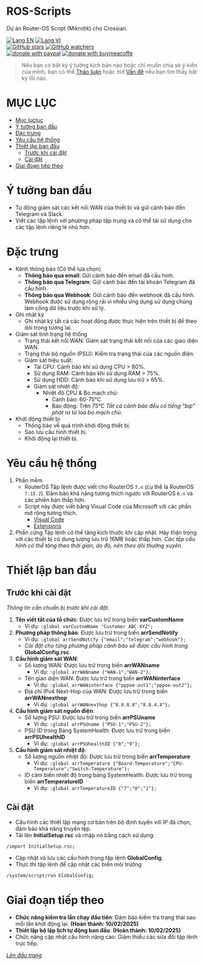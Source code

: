 # ROS-Scripts
Dự án Router-OS Script (Mikrotik) cho Crossian.

[![Lang EN](https://img.shields.io/badge/lang-en-yellow)](https://github.com/quachdoduy/ROS-Scripts/blob/main/README.md)
[![Lang VI](https://img.shields.io/badge/lang-vi-green)](https://github.com/quachdoduy/Mikrotik-RouterOS-Script/blob/main/README.vi.md)<br/>
[![GitHub stars](https://img.shields.io/github/stars/quachdoduy/ROS-Scripts?logo=GitHub&style=flat&color=red)](https://github.com/quachdoduy/ROS-Scripts/stargazers)
[![GitHub watchers](https://img.shields.io/github/watchers/quachdoduy/ROS-Scripts?logo=GitHub&style=flat&color=blue)](https://github.com/quachdoduy/ROS-Scripts/watchers)<br/>
[![donate with paypal](https://img.shields.io/badge/Like_it%3F-Donate!-green?logo=githubsponsors&logoColor=orange&style=flat)](https://paypal.me/quachdoduy)
[![donate with buymeacoffe](https://img.shields.io/badge/Like_it%3F-Donate!-blue?logo=githubsponsors&logoColor=orange&style=flat)](https://buymeacoffee.com/quachdoduy)

>Nếu bạn có bất kỳ ý tưởng kịch bản nào hoặc chỉ muốn chia sẻ ý kiến ​​của mình, bạn có thể [Thảo luận](https://github.com/quachdoduy/ROS-Scripts/discussions/) hoặc mở [Vấn đề](https://github.com/quachdoduy/ROS-Scripts/issues) nếu bạn tìm thấy bất kỳ lỗi nào.

# MỤC LỤC
- [Mục lụclục](#mục-lục)
- [Ý tưởng ban đầu](#ý-tưởng-ban-đầu)
- [Đặc trưng](#đặc-trưng)
- [Yêu cầu hệ thống](#yêu-cầu-hệ-thống)
- [Thiết lập ban đầu](#thiết-lập-ban-đầu)
    - [Trước khi cài đặt](#trước-khi-cài-đặt)
    - [Cài đặt](#cài-đặt)
- [Giai đoạn tiếp theo](#giai-đoạn-tiếp-theo)

# Ý tưởng ban đầu
- Tự động giám sát các kết nối WAN của thiết bị và gửi cảnh báo đến Telegram và Slack.
- Viết các tập lệnh với phương pháp tập trung và có thể tái sử dụng cho các tập lệnh riêng lẻ nhỏ hơn.

# Đặc trưng
- Kênh thông báo (Có thể lựa chọn)
    - **Thông báo qua email**: Gửi cảnh báo đến email đã cấu hình.
    - **Thông báo qua Telegram**: Gửi cảnh báo đến tài khoản Telegram đã cấu hình.
    - **Thông báo qua Webhook**: Gửi cảnh báo đến webhook đã cấu hình. Webhook được sử dụng rộng rãi vì nhiều ứng dụng sử dụng chúng làm cổng dữ liệu trước khi xử lý.
- Ghi nhật ký
    - Ghi nhật ký tất cả các hoạt động được thực hiện trên thiết bị để theo dõi trong tương lai.
- Giám sát tình trạng hệ thống
    - Trạng thái kết nối WAN: Giám sát trạng thái kết nối của các giao diện WAN.
    - Trạng thái bộ nguồn (PSU): Kiểm tra trạng thái của các nguồn điện.
    - Giám sát hiệu suất:
        - Tải CPU: Cảnh báo khi sử dụng CPU > 80%.
        - Sử dụng RAM: Cảnh báo khi sử dụng RAM > 75%.
        - Sử dụng HDD: Cảnh báo khi sử dụng lưu trữ > 65%.
        - Giám sát nhiệt độ:
            - Nhiệt độ CPU & Bo mạch chủ:
                - Cảnh báo: 60-75°C
                - Báo động: Trên 75°C
    *Tất cả cảnh báo đều có tiếng "bíp" phát ra từ loa bo mạch chủ.*
- Khởi động thiết bị
    - Thông báo về quá trình khởi động thiết bị.
    - Sao lưu cấu hình thiết bị.
    - Khởi động lại thiết bị.

# Yêu cầu hệ thống
1. Phần mềm
    - RouterOS
    Tập lệnh được viết cho RouterOS `7.n` (cụ thể là RouterOS `7.15.2`). Đảm bảo khả năng tương thích ngược với RouterOS `6.n` và các phiên bản thấp hơn.
    - Script này được viết bằng Visual Code của Microsoft với các phần mở rộng tương thích.
        - [Visual Code](https://code.visualstudio.com/download)
        - [Extensions](https://github.com/devMikeUA/vscode_mikrotik_routeros_script)
2. Phần cứng
Tập lệnh có thể tăng kích thước khi cập nhật. Hãy thận trọng với các thiết bị có dung lượng lưu trữ 16MB hoặc thấp hơn.
*Các tệp cấu hình có thể tăng theo thời gian, do đó, nên theo dõi thường xuyên.*

# Thiết lập ban đầu
## Trước khi cài đặt
*Thông tin cần chuẩn bị trước khi cài đặt.*
1. **Tên viết tắt của tổ chức**: Được lưu trữ trong biến **varCustomName**
    - Ví dụ: `:global varCustomName "Customer ABC XYZ";`
2. **Phương pháp thông báo**: Được lưu trữ trong biến **arrSendNotify**
    - Ví dụ: `:global arrSendNotify {"email";"telegram";"webhook"};`
    - *Cài đặt cho từng phương pháp cảnh báo sẽ được cấu hình trong* **GlobalConfig.rsc**.
3. **Cấu hình giám sát WAN**:
    - Số lượng WAN: Được lưu trữ trong biến **arrWANname**
        - Ví dụ: `:global arrWANname {"WAN-1";"WAN-2"};`
    - Tên giao diện WAN: Được lưu trữ trong biến **arrWANinterface**
        - Ví dụ: `:global arrWANinterface {"pppoe-out1";"pppoe-out2"};`
    - Địa chỉ IPv4 Next-Hop của WAN: Được lưu trữ trong biến **arrWANnexthop**
        - Ví dụ: `:global arrWANnexthop {"8.8.8.8";"8.8.4.4"};`
4. **Cấu hình giám sát nguồn điện**:
    - Số lượng PSU: Được lưu trữ trong biến **arrPSUname**
        - Ví dụ: `:global arrPSUname {"PSU-1";"PSU-2"};`
    - PSU ID trong Bảng SystemHealth: Được lưu trữ trong biến **arrPSUhealthID**
        - Ví dụ: `:global arrPSUhealthID {"8";"9"};`
5. **Cấu hình giám sát nhiệt độ**:
    - Số lượng nguồn nhiệt độ: Được lưu trữ trong biến **arrTemperature**
        - Ví dụ: `:global arrTemperature {"Board-Temperature";"CPU-Temperature";"Switch-Temperature"};`
    - ID cảm biến nhiệt độ trong bảng SystemHealth: Được lưu trữ trong biến **arrTemperatureID**
        - Ví dụ: `:global arrTemperatureID {"7";"0";"1"};`
## Cài đặt
- Cấu hình các thiết lập mạng cơ bản trên bộ định tuyến với IP đã chọn, đảm bảo khả năng truyền tệp.
- Tải lên **InitialSetup.rsc** và nhập nó bằng cách sử dụng:
```bash
/import InitialSetup.rsc;
```
- Cập nhật và lưu các cấu hình trong tập lệnh **GlobalConfig**.
- Thực thi tập lệnh để cập nhật các biến môi trường: 
```bash
/system/script/run GlobalConfig;
```

# Giai đoạn tiếp theo
- **Chức năng kiểm tra lần chạy đầu tiên**: Đảm bảo kiểm tra trạng thái sau mỗi lần khởi động lại. **(Hoàn thành: 10/02/2025)**
- **Thiết lập bộ lập lịch tự động ban đầu**: **(Hoàn thành: 10/02/2025)**
- Chức năng cập nhật cấu hình nâng cao: Giảm thiểu các sửa đổi tập lệnh trực tiếp.

*[Lên đầu trang](#ros-scripts)*